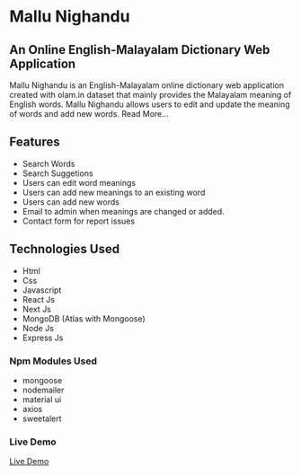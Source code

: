 # Mallu Nighandu

## An Online English-Malayalam Dictionary Web Application
Mallu Nighandu is an English-Malayalam online dictionary web application created with olam.in dataset that mainly provides the Malayalam meaning of English words. Mallu Nighandu allows users to edit and update the meaning of words and add new words. Read More...

## Features
- Search Words
- Search Suggetions
- Users can edit word meanings
- Users can add new meanings to an existing word
- Users can add new words
- Email to admin when meanings are changed or added.
- Contact form for report issues

## Technologies Used
- Html
- Css
- Javascript
- React Js
- Next Js
- MongoDB (Atlas with Mongoose)
- Node Js
- Express Js

### Npm Modules Used
- mongoose
- nodemailer
- material ui
- axios
- sweetalert

### Live Demo
<a href="https://www.mallunighandu.tk/">Live Demo</a>
